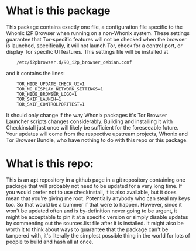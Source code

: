 What is this package
====================

This package contains exactly one file, a configuration file specific to the
Whonix I2P Browser when running on a non-Whonix system. These settings guarantee
that Tor-specific features will not be checked when the browser is launched,
specifically, it will not launch Tor, check for a control port, or display Tor
specific UI features. This settings file will be installed at

        /etc/i2pbrowser.d/90_i2p_browser_debian.conf

and it contains the lines:

        TOR_HIDE_UPDATE_CHECK_UI=1
        TOR_NO_DISPLAY_NETWORK_SETTINGS=1
        TOR_HIDE_BROWSER_LOGO=1
        TOR_SKIP_LAUNCH=1
        TOR_SKIP_CONTROLPORTTEST=1

It should only change if the way Whonix packages it's Tor Browser Launcher
scripts changes considerably. Building and installing it with Checkinstall just
once will likely be sufficient for the foreseeable future. Your updates will
come from the respective upstream projects, Whonix and Tor Browser Bundle, who
have nothing to do with this repo or this package.

What is this repo:
==================

This is an apt repository in a github page in a git repository containing one
package that will probably not need to be updated for a very long time. If you
would prefer not to use checkinstall, it is also available, but it does mean
that you're giving me root. Potentially anybody who can steal my keys too. So
that would be a bummer if that were to happen. However, since it won't be
updated often and is by-definition never going to be urgent, it might be
acceptable to pin it at a specific version or simply disable updates by
commenting out the sources.list file after it is installed. It might also be
worth it to think about ways to guarantee that the package can't be tampered
with, it's literally the simplest possible thing in the world for lots of people
to build and hash all at once.
